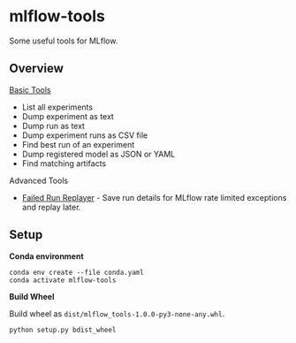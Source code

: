 # mlflow-tools

Some useful tools for MLflow.

## Overview

[Basic Tools](mlflow_tools/tools/README.md)
* List all experiments
* Dump experiment as text
* Dump run as text
* Dump experiment runs as CSV file
* Find best run of an experiment
* Dump registered model as JSON or YAML
* Find matching artifacts

Advanced Tools
* [Failed Run Replayer](mlflow_tools/failed_run_replayer) - Save run details for MLflow rate limited exceptions and replay later.

## Setup 

**Conda environment**

```
conda env create --file conda.yaml
conda activate mlflow-tools
```

**Build Wheel**

Build wheel as `dist/mlflow_tools-1.0.0-py3-none-any.whl`.

```
python setup.py bdist_wheel
```


